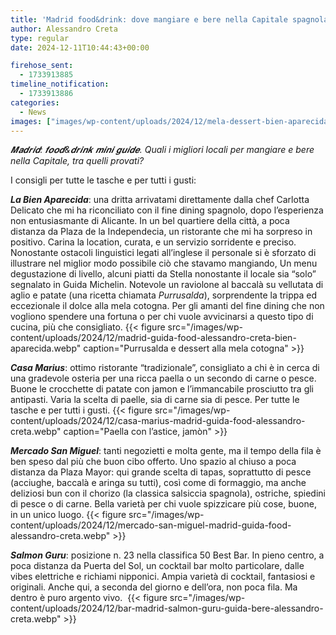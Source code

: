 ```yaml
---
title: 'Madrid food&drink: dove mangiare e bere nella Capitale spagnola. Mini guida'
author: Alessandro Creta
type: regular
date: 2024-12-11T10:44:43+00:00

firehose_sent:
  - 1733913885
timeline_notification:
  - 1733913886
categories:
  - News
images: ["images/wp-content/uploads/2024/12/mela-dessert-bien-aparecida-dolce-alessandro-creta-madrid.webp"]
---
```

_𝑴𝒂𝒅𝒓𝒊𝒅: 𝒇𝒐𝒐𝒅&𝒅𝒓𝒊𝒏𝒌 𝒎𝒊𝒏𝒊 𝒈𝒖𝒊𝒅𝒆. Quali i migliori locali per mangiare e bere nella Capitale, tra quelli provati?_ 

I consigli per tutte le tasche e per tutti i gusti: 

_**La Bien Aparecida**_: una dritta arrivatami direttamente dalla chef Carlotta Delicato che mi ha riconciliato con il fine dining spagnolo, dopo l’esperienza non entusiasmante di Alicante. In un bel quartiere della città, a poca distanza da Plaza de la Independecia, un ristorante che mi ha sorpreso in positivo. Carina la location, curata, e un servizio sorridente e preciso. Nonostante ostacoli linguistici legati all&#8217;inglese il personale si è sforzato di illustrare nel miglior modo possibile ciò che stavamo mangiando, Un menu degustazione di livello, alcuni piatti da Stella nonostante il locale sia “solo” segnalato in Guida Michelin. Notevole un raviolone al baccalà su vellutata di aglio e patate (una ricetta chiamata _Purrusalda_), sorprendente la trippa ed eccezionale il dolce alla mela cotogna. Per gli amanti del fine dining che non vogliono spendere una fortuna o per chi vuole avvicinarsi a questo tipo di cucina, più che consigliato.
{{< figure src="/images/wp-content/uploads/2024/12/madrid-guida-food-alessandro-creta-bien-aparecida.webp" caption="Purrusalda e dessert alla mela cotogna" >}}
 

_**Casa Marius**_: ottimo ristorante “tradizionale”, consigliato a chi è in cerca di una gradevole osteria per una ricca paella o un secondo di carne o pesce. Buone le crocchette di patate con jamon e l’immancabile prosciutto tra gli antipasti. Varia la scelta di paelle, sia di carne sia di pesce. Per tutte le tasche e per tutti i gusti.
{{< figure src="/images/wp-content/uploads/2024/12/casa-marius-madrid-guida-food-alessandro-creta.webp" caption="Paella con l&#8217;astice, jamòn" >}}
 

_**Mercado San Miguel**_: tanti negozietti e molta gente, ma il tempo della fila è ben speso dal più che buon cibo offerto. Uno spazio al chiuso a poca distanza da Plaza Mayor: qui grande scelta di tapas, soprattutto di pesce (acciughe, baccalà e aringa su tutti), così come di formaggio, ma anche deliziosi bun con il chorizo (la classica salsiccia spagnola), ostriche, spiedini di pesce o di carne. Bella varietà per chi vuole spizzicare più cose, buone, in un unico luogo.
{{< figure src="/images/wp-content/uploads/2024/12/mercado-san-miguel-madrid-guida-food-alessandro-creta.webp" >}}
 

**_Salmon Guru_**: posizione n. 23 nella classifica 50 Best Bar. In pieno centro, a poca distanza da Puerta del Sol, un cocktail bar molto particolare, dalle vibes elettriche e richiami nipponici. Ampia varietà di cocktail, fantasiosi e originali. Anche qui, a seconda del giorno e dell’ora, non poca fila. Ma dentro è puro argento vivo.&nbsp;
{{< figure src="/images/wp-content/uploads/2024/12/bar-madrid-salmon-guru-guida-bere-alessandro-creta.webp" >}}
